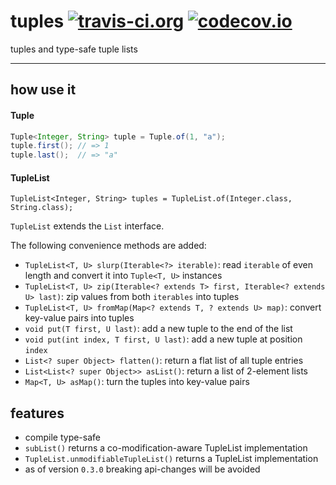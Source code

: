 # tuples [![travis-ci.org](https://travis-ci.org/kaHaleMaKai/tuples.svg?branch=master)](https://travis-ci.org/kaHaleMaKai/tuples.svg?branch=master) [![codecov.io](https://codecov.io/github/kaHaleMaKai/tuples/coverage.svg?branch=master)](https://codecov.io/github/kaHaleMaKai/tuples?branch=master)

tuples and type-safe tuple lists

---

## how use it
#### Tuple
```java
Tuple<Integer, String> tuple = Tuple.of(1, "a"); 
tuple.first(); // => 1
tuple.last();  // => "a"
```

#### TupleList
`TupleList<Integer, String> tuples = TupleList.of(Integer.class, String.class);`

`TupleList` extends the `List` interface.

The following convenience methods are added:
* `TupleList<T, U> slurp(Iterable<?> iterable)`: read `iterable` of even length and convert it into `Tuple<T, U>` instances
* `TupleList<T, U> zip(Iterable<? extends T> first, Iterable<? extends U> last)`: zip values from both `iterables` into tuples
* `TupleList<T, U> fromMap(Map<? extends T, ? extends U> map)`: convert key-value pairs into tuples
* `void put(T first, U last)`: add a new tuple to the end of the list
* `void put(int index, T first, U last)`: add a new tuple at position `index`
* `List<? super Object> flatten()`: return a flat list of all tuple entries
* `List<List<? super Object>> asList()`: return a list of 2-element lists
* `Map<T, U> asMap()`: turn the tuples into key-value pairs

## features
* compile type-safe
* `subList()` returns a co-modification-aware TupleList implementation
* `TupleList.unmodifiableTupleList()` returns a TupleList implementation
* as of version `0.3.0` breaking api-changes will be avoided
